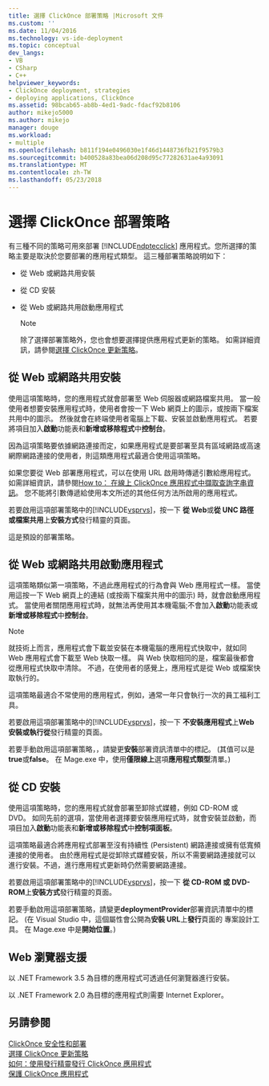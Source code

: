 ```yaml
---
title: 選擇 ClickOnce 部署策略 |Microsoft 文件
ms.custom: ''
ms.date: 11/04/2016
ms.technology: vs-ide-deployment
ms.topic: conceptual
dev_langs:
- VB
- CSharp
- C++
helpviewer_keywords:
- ClickOnce deployment, strategies
- deploying applications, ClickOnce
ms.assetid: 98bcab65-ab8b-4ed1-9adc-fdacf92b8106
author: mikejo5000
ms.author: mikejo
manager: douge
ms.workload:
- multiple
ms.openlocfilehash: b811f194e0496030e1f46d1448736fb21f9579b3
ms.sourcegitcommit: b400528a83bea06d208d95c77282631ae4a93091
ms.translationtype: MT
ms.contentlocale: zh-TW
ms.lasthandoff: 05/23/2018
---
```

# <a name="choosing-a-clickonce-deployment-strategy"></a>選擇 ClickOnce 部署策略
有三種不同的策略可用來部署 [!INCLUDE[ndptecclick](../deployment/includes/ndptecclick_md.md)] 應用程式。您所選擇的策略主要是取決於您要部署的應用程式類型。 這三種部署策略說明如下：  
  
-   從 Web 或網路共用安裝  
  
-   從 CD 安裝  
  
-   從 Web 或網路共用啟動應用程式  
  
    > [!NOTE]
    >  除了選擇部署策略外，您也會想要選擇提供應用程式更新的策略。 如需詳細資訊，請參閱[選擇 ClickOnce 更新策略](../deployment/choosing-a-clickonce-update-strategy.md)。  
  
## <a name="install-from-the-web-or-a-network-share"></a>從 Web 或網路共用安裝  
 使用這項策略時，您的應用程式就會部署至 Web 伺服器或網路檔案共用。 當一般使用者想要安裝應用程式時，使用者會按一下 Web 網頁上的圖示，或按兩下檔案共用中的圖示。 然後就會在終端使用者電腦上下載、安裝並啟動應用程式。 若要將項目加入**啟動**功能表和**新增或移除程式**中**控制台**。  
  
 因為這項策略要依據網路連接而定，如果應用程式是要部署至具有區域網路或高速網際網路連接的使用者，則這類應用程式最適合使用這項策略。  
  
 如果您要從 Web 部署應用程式，可以在使用 URL 啟用時傳遞引數給應用程式。 如需詳細資訊，請參閱[How to： 在線上 ClickOnce 應用程式中擷取查詢字串資訊](../deployment/how-to-retrieve-query-string-information-in-an-online-clickonce-application.md)。 您不能將引數傳遞給使用本文所述的其他任何方法所啟用的應用程式。  
  
 若要啟用這項部署策略中的[!INCLUDE[vsprvs](../code-quality/includes/vsprvs_md.md)]，按一下 **從 Web**或**從 UNC 路徑或檔案共用**上**安裝方式**發行精靈的頁面。  
  
 這是預設的部署策略。  
  
## <a name="start-the-application-from-the-web-or-a-network-share"></a>從 Web 或網路共用啟動應用程式  
 這項策略類似第一項策略，不過此應用程式的行為會與 Web 應用程式一樣。 當使用這按一下 Web 網頁上的連結 (或按兩下檔案共用中的圖示) 時，就會啟動應用程式。 當使用者關閉應用程式時，就無法再使用其本機電腦;不會加入**啟動**功能表或**新增或移除程式**中**控制台**。  
  
> [!NOTE]
>  就技術上而言，應用程式會下載並安裝在本機電腦的應用程式快取中，就如同 Web 應用程式會下載至 Web 快取一樣。 與 Web 快取相同的是，檔案最後都會從應用程式快取中清除。 不過，在使用者的感覺上，應用程式是從 Web 或檔案快取執行的。  
  
 這項策略最適合不常使用的應用程式，例如，通常一年只會執行一次的員工福利工具。  
  
 若要啟用這項部署策略中的[!INCLUDE[vsprvs](../code-quality/includes/vsprvs_md.md)]，按一下 **不安裝應用程式**上**Web 安裝或執行從**發行精靈的頁面。  
  
 若要手動啟用這項部署策略，，請變更**安裝**部署資訊清單中的標記。 (其值可以是**true**或**false**。 在 Mage.exe 中，使用**僅限線上**選項**應用程式類型**清單。)  

## <a name="install-from-a-cd"></a>從 CD 安裝  
 使用這項策略時，您的應用程式就會部署至卸除式媒體，例如 CD-ROM 或 DVD。 如同先前的選項，當使用者選擇要安裝應用程式時，就會安裝並啟動，而項目加入**啟動**功能表和**新增或移除程式**中**控制項面板**。  
  
 這項策略最適合將應用程式部署至沒有持續性 (Persistent) 網路連接或擁有低寬頻連接的使用者。 由於應用程式是從卸除式媒體安裝，所以不需要網路連接就可以進行安裝。不過，進行應用程式更新時仍然需要網路連接。  
  
 若要啟用這項部署策略中的[!INCLUDE[vsprvs](../code-quality/includes/vsprvs_md.md)]，按一下 **從 CD-ROM 或 DVD-ROM**上**安裝方式**發行精靈的頁面。  
  
 若要手動啟用這項部署策略，請變更**deploymentProvider**部署資訊清單中的標記。 (在 Visual Studio 中，這個屬性會公開為**安裝 URL**上**發行**頁面的 專案設計工具。 在 Mage.exe 中是**開始位置**。)  
  
## <a name="web-browser-support"></a>Web 瀏覽器支援  
 以 .NET Framework 3.5 為目標的應用程式可透過任何瀏覽器進行安裝。  
  
 以 .NET Framework 2.0 為目標的應用程式則需要 Internet Explorer。  
  
## <a name="see-also"></a>另請參閱  
 [ClickOnce 安全性和部署](../deployment/clickonce-security-and-deployment.md)   
 [選擇 ClickOnce 更新策略](../deployment/choosing-a-clickonce-update-strategy.md)   
 [如何：使用發行精靈發行 ClickOnce 應用程式](../deployment/how-to-publish-a-clickonce-application-using-the-publish-wizard.md)   
 [保護 ClickOnce 應用程式](../deployment/securing-clickonce-applications.md)
